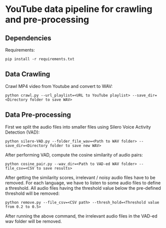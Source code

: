 
# YouTube data pipeline for crawling and pre-processing

## Dependencies

Requirements:
```
pip install -r requirements.txt
```

## Data Crawling

Crawl MP4 video from Youtube and convert to WAV:
```
python crawl.py --url_playlist=<URL to YouTube playlist> --save_dir=<Directory folder to save WAV>
```

## Data Pre-processing

First we split the audio files into smaller files using Silero Voice Activity Detection (VAD):
```
python silero-VAD.py --folder_file_wav=<Path to WAV folder> --save_dir=<Directory folder to save new WAV>
```
After performing VAD, compute the cosine similarity of audio pairs:
```
python cosine_pair.py --wav_dir=<Path to VAD-ed WAV folder> --file_csv=<CSV to save results>
```
After getting the similarity scores, irrelevant / noisy audio files have to be removed. For each language, we have to listen to some audio files to define a threshold.
All audio files having the threshold value below the pre-defined threshold will be removed: 
```
python remove.py --file_csv=<CSV path> --thresh_hold=<Threshold value from 0.2 to 0.5>
```
After running the above command, the irrelevant audio files in the VAD-ed wav folder will be removed.
